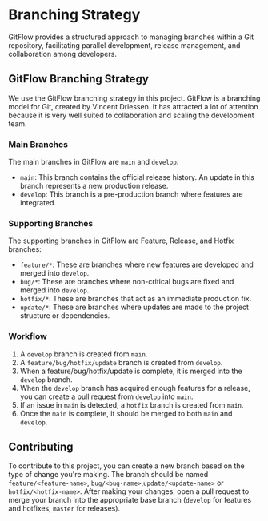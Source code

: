 # Branching Strategy

 GitFlow provides a structured approach to managing branches within a Git
 repository, facilitating parallel development, release management, and collaboration among developers.

## GitFlow Branching Strategy

We use the GitFlow branching strategy in this project. GitFlow is a branching model for Git, created by Vincent Driessen. It has attracted a lot of attention because it is very well suited to collaboration and scaling the development team.

### Main Branches

The main branches in GitFlow are `main` and `develop`:

- `main`: This branch contains the official release history. An update in this branch represents a new production release.
- `develop`: This branch is a pre-production branch where features are integrated.

### Supporting Branches

The supporting branches in GitFlow are Feature, Release, and Hotfix branches:

- `feature/*`: These are branches where new features are developed and merged into `develop`.
- `bug/*`: These are branches where non-critical bugs are fixed and merged into `develop`.
- `hotfix/*`: These are branches that act as an immediate production fix.
- `update/*`: These are branches where updates are made to the project structure or dependencies.

### Workflow

1. A `develop` branch is created from `main`.
2. A `feature/bug/hotfix/update` branch is created from `develop`.
3. When a feature/bug/hotfix/update is complete, it is merged into the `develop` branch.
4. When the `develop` branch has acquired enough features for a release, you can create a pull request from `develop` into `main`.
5. If an issue in `main` is detected, a `hotfix` branch is created from `main`.
6. Once the `main` is complete, it should be merged to both `main` and `develop`.

## Contributing

To contribute to this project, you can create a new branch based on the type of change you're making. The branch should be named `feature/<feature-name>`, `bug/<bug-name>`,`update/<update-name>` or `hotfix/<hotfix-name>`. After making your changes, open a pull request to merge your branch into the appropriate base branch (`develop` for features and hotfixes, `master` for releases).